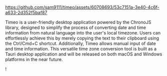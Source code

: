 https://github.com/sam9111/timeo/assets/60708693/53c7151a-3e40-4c6f-a633-2d352f5baf87

Timeo is a user-friendly desktop application powered by the ChronoJS library, designed to simplify the process of converting date and time information from natural language into the user's local timezone. Users can effortlessly achieve this by merely copying the text to their clipboard using the Ctrl/Cmd+C shortcut. Additionally, Timeo allows manual input of date and time information. This versatile time zone conversion tool is built as a Tauri desktop application and will be released on both macOS and Windows platforms in the near future.

!
